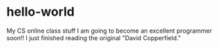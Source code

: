 # hello-world
My CS online class stuff
I am going to become an excellent programmer soon!!
I just finished reading the original "David Copperfield."
